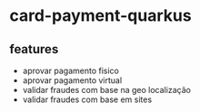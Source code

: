 # card-payment-quarkus

## features
- aprovar pagamento fisico 
- aprovar pagamento virtual
- validar fraudes com base na geo localização
- validar fraudes com base em sites